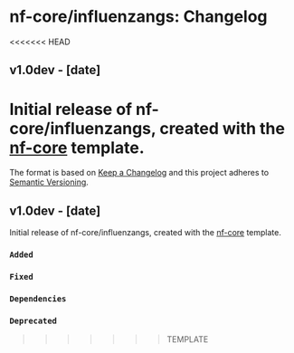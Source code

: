 # nf-core/influenzangs: Changelog

<<<<<<< HEAD
## v1.0dev - [date]
Initial release of nf-core/influenzangs, created with the [nf-core](http://nf-co.re/) template.
=======
The format is based on [Keep a Changelog](http://keepachangelog.com/en/1.0.0/)
and this project adheres to [Semantic Versioning](http://semver.org/spec/v2.0.0.html).

## v1.0dev - [date]

Initial release of nf-core/influenzangs, created with the [nf-core](http://nf-co.re/) template.

### `Added`

### `Fixed`

### `Dependencies`

### `Deprecated`
>>>>>>> TEMPLATE
